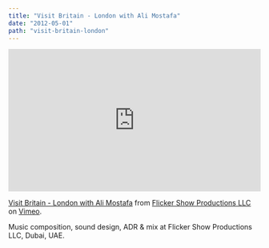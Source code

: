```yaml
---
title: "Visit Britain - London with Ali Mostafa"
date: "2012-05-01"
path: "visit-britain-london"
---
```


<div style="padding:56.25% 0 0 0;position:relative;"><iframe src="https://player.vimeo.com/video/40943403" style="position:absolute;top:0;left:0;width:100%;height:100%;" frameborder="0" allow="autoplay; fullscreen" allowfullscreen></iframe></div><script src="https://player.vimeo.com/api/player.js"></script>
<p><a href="https://vimeo.com/40943403">Visit Britain - London with Ali Mostafa</a> from <a href="https://vimeo.com/flickershow">Flicker Show Productions LLC</a> on <a href="https://vimeo.com">Vimeo</a>.</p>

Music composition, sound design, ADR & mix at Flicker Show Productions LLC, Dubai, UAE.
